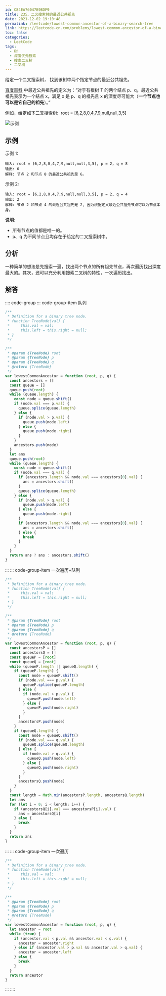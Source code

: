 ```yaml
---
id: C84EA76047B9BDF9
title: 235、二叉搜索树的最近公共祖先
date: 2021-12-02 19:10:48
permalink: /leetcode/lowest-common-ancestor-of-a-binary-search-tree
link: https://leetcode-cn.com/problems/lowest-common-ancestor-of-a-binary-search-tree
toc: false
categories:
  - LeetCode
tags:
  - 树
  - 深度优先搜索
  - 搜索二叉树
  - 二叉树
---
```


<Level type='easy'/>

给定一个二叉搜索树， 找到该树中两个指定节点的最近公共祖先。

[百度百科](https://baike.baidu.com/item/%E6%9C%80%E8%BF%91%E5%85%AC%E5%85%B1%E7%A5%96%E5%85%88/8918834?fr=aladdin) 中最近公共祖先的定义为：“对于有根树 T 的两个结点 p、q，最近公共祖先表示为一个结点 x，满足 x 是 p、q 的祖先且 x 的深度尽可能大（**一个节点也可以是它自己的祖先**）。”

例如，给定如下二叉搜索树:  root = [6,2,8,0,4,7,9,null,null,3,5]

![示例](/img/leetcode/0200-0299/235.1.png)

## 示例

示例 1:

```text
输入: root = [6,2,8,0,4,7,9,null,null,3,5], p = 2, q = 8
输出: 6
解释: 节点 2 和节点 8 的最近公共祖先是 6。
```

示例 2:

```text
输入: root = [6,2,8,0,4,7,9,null,null,3,5], p = 2, q = 4
输出: 2
解释: 节点 2 和节点 4 的最近公共祖先是 2, 因为根据定义最近公共祖先节点可以为节点本身。
```

**说明**:

- 所有节点的值都是唯一的。
- p、q 为不同节点且均存在于给定的二叉搜索树中。

## 分析

一种简单的想法是先搜索一遍，找出两个节点的所有祖先节点，再次遍历找出深度最大的。其次，还可以充分利用搜索二叉树的特性，一次遍历找出。

## 解答

:::: code-group
::: code-group-item 队列

```javascript
/**
 * Definition for a binary tree node.
 * function TreeNode(val) {
 *     this.val = val;
 *     this.left = this.right = null;
 * }
 */

/**
 * @param {TreeNode} root
 * @param {TreeNode} p
 * @param {TreeNode} q
 * @return {TreeNode}
 */
var lowestCommonAncestor = function (root, p, q) {
  const ancestors = []
  const queue = []
  queue.push(root)
  while (queue.length) {
    const node = queue.shift()
    if (node.val === p.val) {
      queue.splice(queue.length)
    } else {
      if (node.val > p.val) {
        queue.push(node.left)
      } else {
        queue.push(node.right)
      }
    }
    ancestors.push(node)
  }
  let ans
  queue.push(root)
  while (queue.length) {
    const node = queue.shift()
    if (node.val === q.val) {
      if (ancestors.length && node.val === ancestors[0].val) {
        ans = ancestors.shift()
      }
      queue.splice(queue.length)
    } else {
      if (node.val > q.val) {
        queue.push(node.left)
      } else {
        queue.push(node.right)
      }
      if (ancestors.length && node.val === ancestors[0].val) {
        ans = ancestors.shift()
      } else {
        break
      }
    }
  }
  return ans ? ans : ancestors.shift()
}
```

:::
::: code-group-item 一次遍历+队列

```javascript
/**
 * Definition for a binary tree node.
 * function TreeNode(val) {
 *     this.val = val;
 *     this.left = this.right = null;
 * }
 */

/**
 * @param {TreeNode} root
 * @param {TreeNode} p
 * @param {TreeNode} q
 * @return {TreeNode}
 */
var lowestCommonAncestor = function (root, p, q) {
  const ancestorsP = []
  const ancestorsQ = []
  const queueP = [root]
  const queueQ = [root]
  while (queueP.length || queueQ.length) {
    if (queueP.length) {
      const node = queueP.shift()
      if (node.val === p.val) {
        queueP.splice(queueP.length)
      } else {
        if (node.val > p.val) {
          queueP.push(node.left)
        } else {
          queueP.push(node.right)
        }
      }
      ancestorsP.push(node)
    }
    if (queueQ.length) {
      const node = queueQ.shift()
      if (node.val === q.val) {
        queueQ.splice(queueQ.length)
      } else {
        if (node.val > q.val) {
          queueQ.push(node.left)
        } else {
          queueQ.push(node.right)
        }
      }
      ancestorsQ.push(node)
    }
  }
  const length = Math.min(ancestorsP.length, ancestorsQ.length)
  let ans
  for (let i = 0; i < length; i++) {
    if (ancestorsQ[i].val === ancestorsP[i].val) {
      ans = ancestorsQ[i]
    } else {
      break
    }
  }
  return ans
}
```

:::
::: code-group-item 一次遍历

```javascript
/**
 * Definition for a binary tree node.
 * function TreeNode(val) {
 *     this.val = val;
 *     this.left = this.right = null;
 * }
 */

/**
 * @param {TreeNode} root
 * @param {TreeNode} p
 * @param {TreeNode} q
 * @return {TreeNode}
 */
var lowestCommonAncestor = function (root, p, q) {
  let ancestor = root
  while (true) {
    if (ancestor.val < p.val && ancestor.val < q.val) {
      ancestor = ancestor.right
    } else if (ancestor.val > p.val && ancestor.val > q.val) {
      ancestor = ancestor.left
    } else {
      break
    }
  }
  return ancestor
}
```

:::
::::
